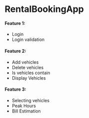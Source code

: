 # RentalBookingApp
#### Feature 1:
  * Login
  * Login validation
#### Feature 2:
  * Add vehicles
  * Delete vehicles
  * Is vehicles contain
  * Display Vehicles
#### Feature 3:
  * Selecting vehicles
  * Peak Hours
  * Bill Estimation
  
